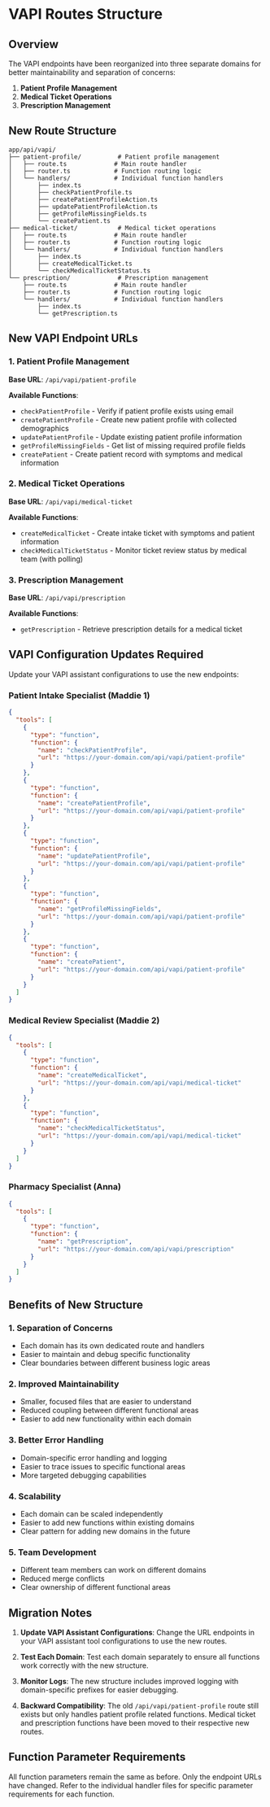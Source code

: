 # VAPI Routes Structure

## Overview

The VAPI endpoints have been reorganized into three separate domains for better maintainability and separation of concerns:

1. **Patient Profile Management**
2. **Medical Ticket Operations**
3. **Prescription Management**

## New Route Structure

```
app/api/vapi/
├── patient-profile/          # Patient profile management
│   ├── route.ts             # Main route handler
│   ├── router.ts            # Function routing logic
│   └── handlers/            # Individual function handlers
│       ├── index.ts
│       ├── checkPatientProfile.ts
│       ├── createPatientProfileAction.ts
│       ├── updatePatientProfileAction.ts
│       ├── getProfileMissingFields.ts
│       └── createPatient.ts
├── medical-ticket/           # Medical ticket operations
│   ├── route.ts             # Main route handler
│   ├── router.ts            # Function routing logic
│   └── handlers/            # Individual function handlers
│       ├── index.ts
│       ├── createMedicalTicket.ts
│       └── checkMedicalTicketStatus.ts
└── prescription/             # Prescription management
    ├── route.ts             # Main route handler
    ├── router.ts            # Function routing logic
    └── handlers/            # Individual function handlers
        ├── index.ts
        └── getPrescription.ts
```

## New VAPI Endpoint URLs

### 1. Patient Profile Management

**Base URL**: `/api/vapi/patient-profile`

**Available Functions**:

- `checkPatientProfile` - Verify if patient profile exists using email
- `createPatientProfile` - Create new patient profile with collected demographics
- `updatePatientProfile` - Update existing patient profile information
- `getProfileMissingFields` - Get list of missing required profile fields
- `createPatient` - Create patient record with symptoms and medical information

### 2. Medical Ticket Operations

**Base URL**: `/api/vapi/medical-ticket`

**Available Functions**:

- `createMedicalTicket` - Create intake ticket with symptoms and patient information
- `checkMedicalTicketStatus` - Monitor ticket review status by medical team (with polling)

### 3. Prescription Management

**Base URL**: `/api/vapi/prescription`

**Available Functions**:

- `getPrescription` - Retrieve prescription details for a medical ticket

## VAPI Configuration Updates Required

Update your VAPI assistant configurations to use the new endpoints:

### Patient Intake Specialist (Maddie 1)

```json
{
  "tools": [
    {
      "type": "function",
      "function": {
        "name": "checkPatientProfile",
        "url": "https://your-domain.com/api/vapi/patient-profile"
      }
    },
    {
      "type": "function",
      "function": {
        "name": "createPatientProfile",
        "url": "https://your-domain.com/api/vapi/patient-profile"
      }
    },
    {
      "type": "function",
      "function": {
        "name": "updatePatientProfile",
        "url": "https://your-domain.com/api/vapi/patient-profile"
      }
    },
    {
      "type": "function",
      "function": {
        "name": "getProfileMissingFields",
        "url": "https://your-domain.com/api/vapi/patient-profile"
      }
    },
    {
      "type": "function",
      "function": {
        "name": "createPatient",
        "url": "https://your-domain.com/api/vapi/patient-profile"
      }
    }
  ]
}
```

### Medical Review Specialist (Maddie 2)

```json
{
  "tools": [
    {
      "type": "function",
      "function": {
        "name": "createMedicalTicket",
        "url": "https://your-domain.com/api/vapi/medical-ticket"
      }
    },
    {
      "type": "function",
      "function": {
        "name": "checkMedicalTicketStatus",
        "url": "https://your-domain.com/api/vapi/medical-ticket"
      }
    }
  ]
}
```

### Pharmacy Specialist (Anna)

```json
{
  "tools": [
    {
      "type": "function",
      "function": {
        "name": "getPrescription",
        "url": "https://your-domain.com/api/vapi/prescription"
      }
    }
  ]
}
```

## Benefits of New Structure

### 1. **Separation of Concerns**

- Each domain has its own dedicated route and handlers
- Easier to maintain and debug specific functionality
- Clear boundaries between different business logic areas

### 2. **Improved Maintainability**

- Smaller, focused files that are easier to understand
- Reduced coupling between different functional areas
- Easier to add new functionality within each domain

### 3. **Better Error Handling**

- Domain-specific error handling and logging
- Easier to trace issues to specific functional areas
- More targeted debugging capabilities

### 4. **Scalability**

- Each domain can be scaled independently
- Easier to add new functions within existing domains
- Clear pattern for adding new domains in the future

### 5. **Team Development**

- Different team members can work on different domains
- Reduced merge conflicts
- Clear ownership of different functional areas

## Migration Notes

1. **Update VAPI Assistant Configurations**: Change the URL endpoints in your VAPI assistant tool configurations to use the new routes.

2. **Test Each Domain**: Test each domain separately to ensure all functions work correctly with the new structure.

3. **Monitor Logs**: The new structure includes improved logging with domain-specific prefixes for easier debugging.

4. **Backward Compatibility**: The old `/api/vapi/patient-profile` route still exists but only handles patient profile related functions. Medical ticket and prescription functions have been moved to their respective new routes.

## Function Parameter Requirements

All function parameters remain the same as before. Only the endpoint URLs have changed. Refer to the individual handler files for specific parameter requirements for each function.
